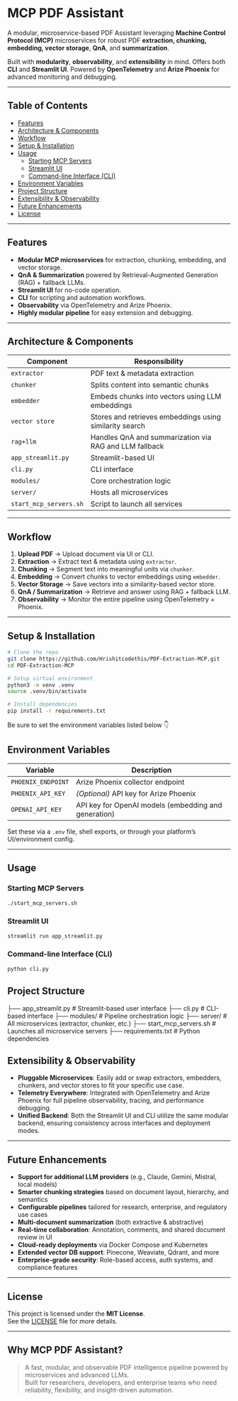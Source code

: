 # MCP PDF Assistant

A modular, microservice-based PDF Assistant leveraging **Machine Control Protocol (MCP)** microservices for robust PDF **extraction, chunking, embedding, vector storage**, **QnA**, and **summarization**.

Built with **modularity**, **observability**, and **extensibility** in mind. Offers both **CLI** and **Streamlit UI**. Powered by **OpenTelemetry** and **Arize Phoenix** for advanced monitoring and debugging.

---

## Table of Contents

- [Features](#features)
- [Architecture & Components](#architecture--components)
- [Workflow](#workflow)
- [Setup & Installation](#setup--installation)
- [Usage](#usage)
  - [Starting MCP Servers](#starting-mcp-servers)
  - [Streamlit UI](#streamlit-ui)
  - [Command-line Interface (CLI)](#command-line-interface-cli)
- [Environment Variables](#environment-variables)
- [Project Structure](#project-structure)
- [Extensibility & Observability](#extensibility--observability)
- [Future Enhancements](#future-enhancements)
- [License](#license)

---

## Features

- **Modular MCP microservices** for extraction, chunking, embedding, and vector storage.
- **QnA & Summarization** powered by Retrieval-Augmented Generation (RAG) + fallback LLMs.
- **Streamlit UI** for no-code operation.
- **CLI** for scripting and automation workflows.
- **Observability** via OpenTelemetry and Arize Phoenix.
- **Highly modular pipeline** for easy extension and debugging.

---

## Architecture & Components

| Component         | Responsibility                                          |
|------------------|----------------------------------------------------------|
| `extractor`      | PDF text & metadata extraction                          |
| `chunker`        | Splits content into semantic chunks                     |
| `embedder`       | Embeds chunks into vectors using LLM embeddings         |
| `vector store`   | Stores and retrieves embeddings using similarity search |
| `rag+llm`        | Handles QnA and summarization via RAG and LLM fallback  |
| `app_streamlit.py` | Streamlit-based UI                                     |
| `cli.py`         | CLI interface                                           |
| `modules/`       | Core orchestration logic                                |
| `server/`        | Hosts all microservices                                 |
| `start_mcp_servers.sh` | Script to launch all services                     |

---

## Workflow

1. **Upload PDF** → Upload document via UI or CLI.
2. **Extraction** → Extract text & metadata using `extractor`.
3. **Chunking** → Segment text into meaningful units via `chunker`.
4. **Embedding** → Convert chunks to vector embeddings using `embedder`.
5. **Vector Storage** → Save vectors into a similarity-based vector store.
6. **QnA / Summarization** → Retrieve and answer using RAG + fallback LLM.
7. **Observability** → Monitor the entire pipeline using OpenTelemetry + Phoenix.

---

## Setup & Installation

```bash
# Clone the repo
git clone https://github.com/Hrishitcodethis/PDF-Extraction-MCP.git
cd PDF-Extraction-MCP

# Setup virtual environment
python3 -m venv .venv
source .venv/bin/activate

# Install dependencies
pip install -r requirements.txt
```
Be sure to set the environment variables listed below 👇

## Environment Variables

| Variable           | Description                                              |
|-------------------|----------------------------------------------------------|
| `PHOENIX_ENDPOINT`| Arize Phoenix collector endpoint                         |
| `PHOENIX_API_KEY` | *(Optional)* API key for Arize Phoenix                   |
| `OPENAI_API_KEY`  | API key for OpenAI models (embedding and generation)     |

Set these via a `.env` file, shell exports, or through your platform’s UI/environment config.

---

## Usage

### Starting MCP Servers

```bash
./start_mcp_servers.sh
```

### Streamlit UI

```bash
streamlit run app_streamlit.py
```

### Command-line Interface (CLI)

```bash
python cli.py
```

## Project Structure
├── app_streamlit.py # Streamlit-based user interface
├── cli.py # CLI-based interface
├── modules/ # Pipeline orchestration logic
├── server/ # All microservices (extractor, chunker, etc.)
├── start_mcp_servers.sh # Launches all microservice servers
├── requirements.txt # Python dependencies

## Extensibility & Observability

- **Pluggable Microservices**: Easily add or swap extractors, embedders, chunkers, and vector stores to fit your specific use case.
- **Telemetry Everywhere**: Integrated with OpenTelemetry and Arize Phoenix for full pipeline observability, tracing, and performance debugging.
- **Unified Backend**: Both the Streamlit UI and CLI utilize the same modular backend, ensuring consistency across interfaces and deployment modes.

---

## Future Enhancements

- **Support for additional LLM providers** (e.g., Claude, Gemini, Mistral, local models)
- **Smarter chunking strategies** based on document layout, hierarchy, and semantics
- **Configurable pipelines** tailored for research, enterprise, and regulatory use cases
- **Multi-document summarization** (both extractive & abstractive)
- **Real-time collaboration**: Annotation, comments, and shared document review in UI
- **Cloud-ready deployments** via Docker Compose and Kubernetes
- **Extended vector DB support**: Pinecone, Weaviate, Qdrant, and more
- **Enterprise-grade security**: Role-based access, auth systems, and compliance features

---

## License

This project is licensed under the **MIT License**.  
See the [LICENSE](./LICENSE) file for more details.

---

## Why MCP PDF Assistant?

> A fast, modular, and observable PDF intelligence pipeline powered by microservices and advanced LLMs.  
> Built for researchers, developers, and enterprise teams who need reliability, flexibility, and insight-driven automation.
